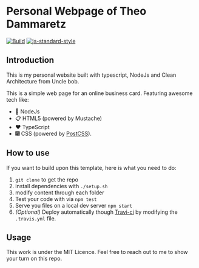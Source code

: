 # Personal Webpage of Theo Dammaretz

[![Build](https://travis-ci.org/Blightwidow/node-personal-webpage.svg?branch=master)](https://travis-ci.org/Blightwidow/node-personal-webpage)
[![js-standard-style](https://img.shields.io/badge/code%20style-standard-brightgreen.svg)](http://standardjs.com/)


## Introduction

This is my personal website built with typescript, NodeJs and Clean Architecture from Uncle bob.

This is a simple web page for an online business card. Featuring awesome tech like:
- :rocket: NodeJs
- :clipboard: HTML5 (powered by Mustache)
- :heart: TypeScript
- :fireworks: CSS (powered by [PostCSS](http://postcss.org/)).

## How to use

If you want to build upon this template, here is what you need to do:

1. `git clone` to get the repo
2. install dependencies with `./setup.sh`
3. modify content through each folder
4. Test your code with via `npm test`
5. Serve you files on a local dev server `npm start`
6. _(Optional)_ Deploy automatically though [Travi-ci](https://travis-ci.org) by modifying the `.travis.yml` file.

## Usage

This work is under the MIT Licence. Feel free to reach out to me to show your turn on this repo.

